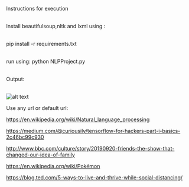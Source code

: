 Instructions for execution <br><br>

Install beautifulsoup,nltk and lxml using :<br><br>

pip install -r requirements.txt <br><br>

run using: python NLPProject.py <br><br>

Output: <br><br>

![alt text](http://output.png)

Use any url or default url:

https://en.wikipedia.org/wiki/Natural_language_processing

https://medium.com/@curiousily/tensorflow-for-hackers-part-i-basics-2c46bc99c930

http://www.bbc.com/culture/story/20190920-friends-the-show-that-changed-our-idea-of-family

https://en.wikipedia.org/wiki/Pokémon

https://blog.ted.com/5-ways-to-live-and-thrive-while-social-distancing/
